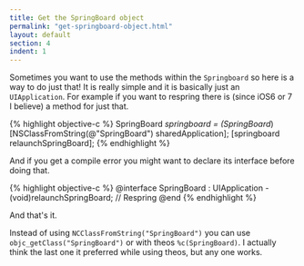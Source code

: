 ```yaml
---
title: Get the SpringBoard object
permalink: "get-springboard-object.html"
layout: default
section: 4
indent: 1
---
```


Sometimes you want to use the methods within the `Springboard` so here is a way to do just that! It is really simple and it is basically just an `UIApplication`. For example if you want to respring there is (since iOS6 or 7 I believe) a method for just that.

{% highlight objective-c %}
SpringBoard *springboard = (SpringBoard*)[NSClassFromString(@"SpringBoard") sharedApplication];
[springboard relaunchSpringBoard];
{% endhighlight %}

And if you get a compile error you might want to declare its interface before doing that.

{% highlight objective-c %}
@interface SpringBoard : UIApplication
-(void)relaunchSpringBoard; // Respring
@end
{% endhighlight %}

And that's it.

Instead of using `NCClassFromString("SpringBoard")` you can use `objc_getClass("SpringBoard")` or with theos `%c(SpringBoard)`. I actually think the last one it preferred while using theos, but any one works.